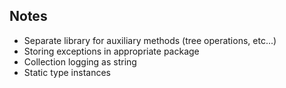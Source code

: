 ## Notes
- Separate library for auxiliary methods (tree operations, etc...)
- Storing exceptions in appropriate package
- Collection logging as string
- Static type instances